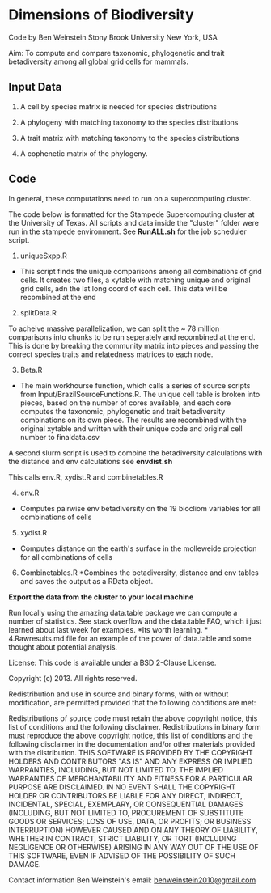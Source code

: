Dimensions of Biodiversity
============

Code by Ben Weinstein
Stony Brook University
New York, USA

Aim: To compute and compare taxonomic, phylogenetic and trait betadiversity among all global grid cells for mammals.

Input Data
------------

1. A cell by species matrix is needed for species distributions

2. A phylogeny with matching taxonomy to the species distributions

3. A trait matrix with matching taxonomy to the species distributions

4. A cophenetic matrix of the phylogeny.

Code
---------

In general, these computations need to run on a supercomputing cluster.

The code below is formatted for the Stampede Supercomputing cluster at the University of Texas. All scripts and data inside the "cluster" folder were run in the stampede environment. See **RunALL.sh** for the job scheduler script.


1. uniqueSxpp.R
  * This script finds the unique comparisons among all combinations of grid cells. It creates two files, a xytable with matching unique and original grid cells, adn the lat long coord of each cell. This data will be recombined at the end

2. splitData.R

To acheive massive parallelization, we can split the ~ 78 million comparisons into chunks to be run seperately and recombined at the end. This is done by breaking the community matrix into pieces and passing the correct species traits and relatedness matrices to each node. 

3. Beta.R
  * The main workhourse function, which calls a series of source scripts from Input/BrazilSourceFunctions.R. The unique cell table is broken into pieces, based on the number of cores available, and each core computes the taxonomic, phylogenetic and trait betadiversity combinations on its own piece. The results are recombined with the original xytable and  written with their unique code and original cell number to finaldata.csv


A second slurm script is used to combine the betadiversity calculations with the distance and env calculations
see **envdist.sh**

This calls env.R, xydist.R and combinetables.R


4. env.R
 * Computes pairwise env betadiversity on the 19 biocliom variables for all combinations of cells

5. xydist.R
 * Computes distance on the earth's surface in the molleweide projection for all combinations of cells

6. Combinetables.R
 *Combines the betadiversity, distance and env tables and saves the output as a RData object. 


**Export the data from the cluster to your local machine**

Run locally using the amazing data.table package we can compute a number of statistics. See stack overflow and the data.table FAQ, which i just learned about last week for examples. *Its worth learning. *
4.Rawresults.md file for an example of the power of data.table and some thought about potential analysis. 


License: This code is available under a BSD 2-Clause License.

Copyright (c) 2013. All rights reserved.

Redistribution and use in source and binary forms, with or without modification, are permitted provided that the following conditions are met:

Redistributions of source code must retain the above copyright notice, this list of conditions and the following disclaimer. Redistributions in binary form must reproduce the above copyright notice, this list of conditions and the following disclaimer in the documentation and/or other materials provided with the distribution. THIS SOFTWARE IS PROVIDED BY THE COPYRIGHT HOLDERS AND CONTRIBUTORS "AS IS" AND ANY EXPRESS OR IMPLIED WARRANTIES, INCLUDING, BUT NOT LIMITED TO, THE IMPLIED WARRANTIES OF MERCHANTABILITY AND FITNESS FOR A PARTICULAR PURPOSE ARE DISCLAIMED. IN NO EVENT SHALL THE COPYRIGHT HOLDER OR CONTRIBUTORS BE LIABLE FOR ANY DIRECT, INDIRECT, INCIDENTAL, SPECIAL, EXEMPLARY, OR CONSEQUENTIAL DAMAGES (INCLUDING, BUT NOT LIMITED TO, PROCUREMENT OF SUBSTITUTE GOODS OR SERVICES; LOSS OF USE, DATA, OR PROFITS; OR BUSINESS INTERRUPTION) HOWEVER CAUSED AND ON ANY THEORY OF LIABILITY, WHETHER IN CONTRACT, STRICT LIABILITY, OR TORT (INCLUDING NEGLIGENCE OR OTHERWISE) ARISING IN ANY WAY OUT OF THE USE OF THIS SOFTWARE, EVEN IF ADVISED OF THE POSSIBILITY OF SUCH DAMAGE.

Contact information Ben Weinstein's email: benweinstein2010@gmail.com
